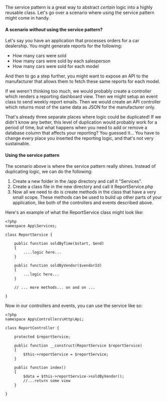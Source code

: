 The service pattern is a great way to abstract *certain* logic into a highly reusable class. Let's go over a scenario where using the service pattern might come in handy.

#### A scenario *without* using the service pattern?

Let's say you have an application that processes orders for a car dealership. You might generate reports for the following:

- How many cars were sold
- How many cars were sold by each salesperson
- How many cars were sold for each model

And then to go a step further, you might want to expose an API to the manufacturer that allows them to fetch these same reports for each model.

If we weren't thinking too much, we would probably create a controller which renders a reporting dashboard view. Then we might setup an event class to send weekly report emails. Then we would create an API controller which returns most of the same data as JSON for the manufacturer only.

That's already three separate places where logic could be duplicated! If we didn't know any better, this level of duplication would probably work for a period of time, but what happens when you need to add or remove a database column that affects your reporting? You guessed it... You have to change every place you inserted the reporting logic, and that's not very sustainable.

#### Using the service pattern

The scenario above is where the service pattern really shines. Instead of duplicating logic, we can do the following:

1. Create a new folder in the /app directory and call it "Services". 
2. Create a class file in the new directory and call it ReportService.php
3. Now all we need to do is create methods in the class that have a very small scope. These methods can be used to build up other parts of your application, like both of the controllers and events described above.

Here's an example of what the ReportService class might look like:

```
<?php
namespace App\Services;

class ReportService {

    public function soldByTime($start, $end)
    {
        ....logic here...
    }

    public function soldByVendor($vendorId)
    {
        ...logic here...
    }

    // ... more methods... on and on ...

}
```

Now in our controllers and events, you can use the service like so:

```
<?php
namespace App\Controllers\Http\Api;

class ReportController {

    protected $reportService;

    public function __construct(ReportService $reportService) 
    {
        $this->reportService = $reportService;
    }

    public function index()
    {
        $data = $this->reportService->soldByVendor();
        //...return some view
    }

}
```

